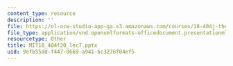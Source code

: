```yaml
---
content_type: resource
description: ''
file: https://ol-ocw-studio-app-qa.s3.amazonaws.com/courses/18-404j-theory-of-computation-fall-2020/9efb55ddf4470669a9416c3276f04ef5_MIT18_404f20_lec7.pptx
file_type: application/vnd.openxmlformats-officedocument.presentationml.presentation
resourcetype: Other
title: MIT18_404f20_lec7.pptx
uid: 9efb55dd-f447-0669-a941-6c3276f04ef5
---
```

